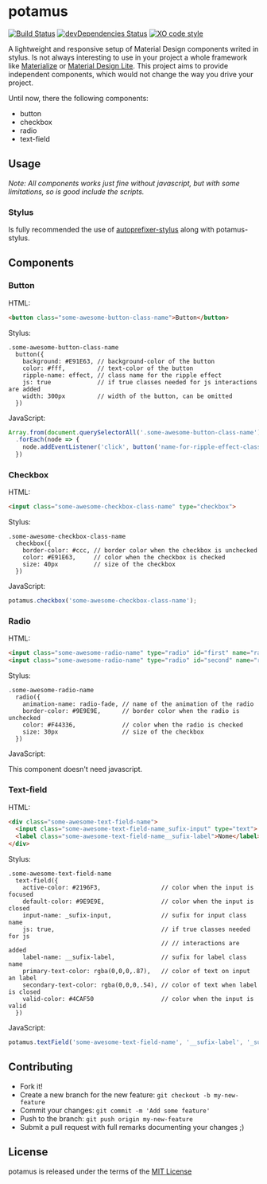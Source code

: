 # potamus
[![Build Status](https://travis-ci.org/thiamsantos/potamus.svg?branch=master)](https://travis-ci.org/thiamsantos/potamus)
[![devDependencies Status](https://david-dm.org/thiamsantos/potamus/dev-status.svg)](https://david-dm.org/thiamsantos/potamus?type=dev)
[![XO code style](https://img.shields.io/badge/code_style-XO-5ed9c7.svg)](https://github.com/sindresorhus/xo)

A lightweight and responsive setup of Material Design components writed in stylus. Is not always interesting to use in your project a whole framework like [Materialize](http://materializecss.com/) or [Material Design Lite](https://getmdl.io/). This project aims to provide independent components, which would not change the way you drive your project.

Until now, there the following components:
- button
- checkbox
- radio
- text-field

## Usage

*Note: All components works just fine without javascript, but with some limitations, so is good include the scripts.*

### Stylus

Is fully recommended the use of [autoprefixer-stylus](https://github.com/jescalan/autoprefixer-stylus) along with potamus-stylus.

<!-- #### Import
``` stylus
@import 'path-to-potamus-stylus/potamus.styl'
```
#### Gulp
To use with gulp just first install the npm package and then add to use add to your gulpfile as a plugin of stylus.
``` javascript
const gulp    = require('gulp')
    , stylus  = require('gulp-stylus')
    , plumber = require('gulp-plumber')
    , potamus = require('potamus-stylus');

gulp.task('stylus', () =>
  gulp.src('src/*.styl')
    .pipe(plumber())
    .pipe(stylus({
      use: [potamus()]
    }))
    .pipe(gulp.dest('dist/')));
```
#### Stylus cli
`$ stylus --use potamus-stylus src -o dist`

## JavaScript
Use some module loader as [webpack](https://webpack.github.io/) or [rollup](http://rollupjs.org/) to load potamus components.

CommonJs:
```javascript
const potamus = require('potamus-js');
```
ES6 Modules:
```javascript
import potamus from 'potamus-js';
```
 -->
## Components

### Button
HTML:
``` html
<button class="some-awesome-button-class-name">Button</button>
```
Stylus:
```stylus
.some-awesome-button-class-name
  button({
    background: #E91E63, // background-color of the button
    color: #fff,         // text-color of the button
    ripple-name: effect, // class name for the ripple effect
    js: true             // if true classes needed for js interactions are added
    width: 300px         // width of the button, can be omitted
  })
```
JavaScript:
```javascript
Array.from(document.querySelectorAll('.some-awesome-button-class-name'))
  .forEach(node => {
    node.addEventListener('click', button('name-for-ripple-effect-class'))
  })
```
### Checkbox
HTML:
```html
<input class="some-awesome-checkbox-class-name" type="checkbox">
```
Stylus:
```stylus
.some-awesome-checkbox-class-name
  checkbox({
    border-color: #ccc, // border color when the checkbox is unchecked
    color: #E91E63,     // color when the checkbox is checked
    size: 40px          // size of the checkbox
  })
```
JavaScript:
```javascript
potamus.checkbox('some-awesome-checkbox-class-name');
```

### Radio
HTML:
```html
<input class="some-awesome-radio-name" type="radio" id="first" name="radio">
<input class="some-awesome-radio-name" type="radio" id="second" name="radio">
```
Stylus:
```stylus
.some-awesome-radio-name
  radio({
    animation-name: radio-fade, // name of the animation of the radio
    border-color: #9E9E9E,      // border color when the radio is unchecked
    color: #F44336,             // color when the radio is checked
    size: 30px                  // size of the checkbox
  })
```
JavaScript:

This component doesn't need javascript.
### Text-field
HTML:
```html
<div class="some-awesome-text-field-name">
  <input class="some-awesome-text-field-name_sufix-input" type="text">
  <label class="some-awesome-text-field-name__sufix-label">Nome</label>
</div>
```
Stylus:
```stylus
.some-awesome-text-field-name
  text-field({
    active-color: #2196F3,                 // color when the input is focused
    default-color: #9E9E9E,                // color when the input is closed
    input-name: _sufix-input,              // sufix for input class name
    js: true,                              // if true classes needed for js
                                           // // interactions are added
    label-name: __sufix-label,             // sufix for label class name
    primary-text-color: rgba(0,0,0,.87),   // color of text on input an label
    secondary-text-color: rgba(0,0,0,.54), // color of text when label is closed
    valid-color: #4CAF50                   // color when the input is valid
  })
```
JavaScript:
```javascript
potamus.textField('some-awesome-text-field-name', '__sufix-label', '_sufix-input');
```

## Contributing
- Fork it!
- Create a new branch for the new feature: `git checkout -b my-new-feature`
- Commit your changes: `git commit -m 'Add some feature'`
- Push to the branch: `git push origin my-new-feature`
- Submit a pull request with full remarks documenting your changes ;)

## License

potamus is released under the terms of the [MIT License](https://opensource.org/licenses/MIT)
